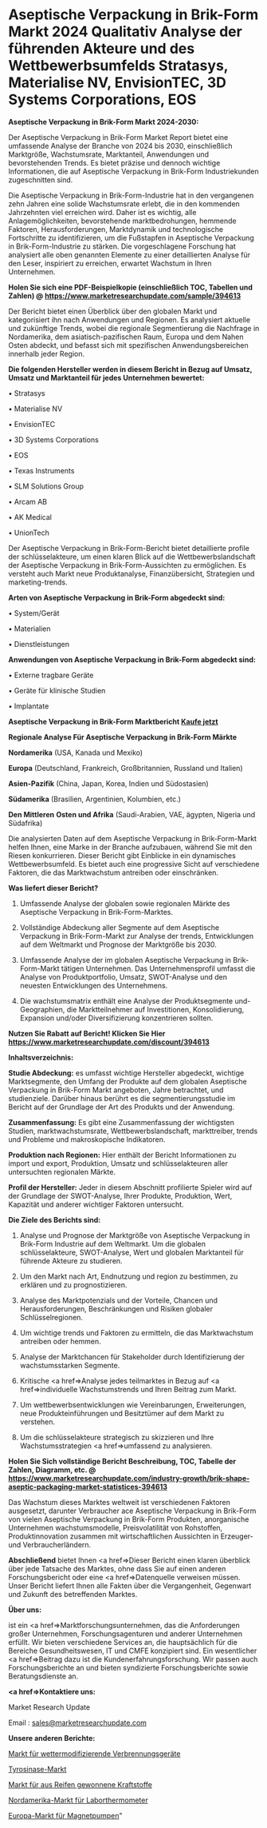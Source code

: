 # Aseptische Verpackung in Brik-Form Markt 2024 Qualitativ Analyse der führenden Akteure und des Wettbewerbsumfelds Stratasys, Materialise NV, EnvisionTEC, 3D Systems Corporations, EOS

<strong>Aseptische Verpackung in Brik-Form Markt 2024-2030:</strong>

Der Aseptische Verpackung in Brik-Form Market Report bietet eine umfassende Analyse der Branche von 2024 bis 2030, einschließlich Marktgröße, Wachstumsrate, Marktanteil, Anwendungen und bevorstehenden Trends. Es bietet präzise und dennoch wichtige Informationen, die auf Aseptische Verpackung in Brik-Form Industriekunden zugeschnitten sind.

Die Aseptische Verpackung in Brik-Form-Industrie hat in den vergangenen zehn Jahren eine solide Wachstumsrate erlebt, die in den kommenden Jahrzehnten viel erreichen wird. Daher ist es wichtig, alle Anlagemöglichkeiten, bevorstehende marktbedrohungen, hemmende Faktoren, Herausforderungen, Marktdynamik und technologische Fortschritte zu identifizieren, um die Fußstapfen in Aseptische Verpackung in Brik-Form-Industrie zu stärken. Die vorgeschlagene Forschung hat analysiert alle oben genannten Elemente zu einer detaillierten Analyse für den Leser, inspiriert zu erreichen, erwartet Wachstum in Ihren Unternehmen.

<strong>Holen Sie sich eine PDF-Beispielkopie (einschließlich TOC, Tabellen und Zahlen) @
</strong><strong><a href=https://www.marketresearchupdate.com/sample/394613><strong>https://www.marketresearchupdate.com/sample/394613</u></font></a></strong></strong>

Der Bericht bietet einen Überblick über den globalen Markt und kategorisiert ihn nach Anwendungen und Regionen. Es analysiert aktuelle und zukünftige Trends, wobei die regionale Segmentierung die Nachfrage in Nordamerika, dem asiatisch-pazifischen Raum, Europa und dem Nahen Osten abdeckt, und befasst sich mit spezifischen Anwendungsbereichen innerhalb jeder Region.

<strong>Die folgenden Hersteller werden in diesem Bericht in Bezug auf Umsatz, Umsatz und Marktanteil für jedes Unternehmen bewertet:</strong>

• Stratasys

• Materialise NV

• EnvisionTEC

• 3D Systems Corporations

• EOS

• Texas Instruments

• SLM Solutions Group

• Arcam AB

• AK Medical

• UnionTech

Der Aseptische Verpackung in Brik-Form-Bericht bietet detaillierte profile der schlüsselakteure, um einen klaren Blick auf die Wettbewerbslandschaft der Aseptische Verpackung in Brik-Form-Aussichten zu ermöglichen. Es versteht auch Markt neue Produktanalyse, Finanzübersicht, Strategien und marketing-trends.

<strong>Arten von Aseptische Verpackung in Brik-Form abgedeckt sind:</strong>

• System/Gerät

• Materialien

• Dienstleistungen

<strong>Anwendungen von Aseptische Verpackung in Brik-Form abgedeckt sind:</strong>

• Externe tragbare Geräte

• Geräte für klinische Studien

• Implantate

<strong>Aseptische Verpackung in Brik-Form Marktbericht <a href=https://www.marketresearchupdate.com/buynow/394613>Kaufe jetzt</a></strong>

<strong>Regionale Analyse Für Aseptische Verpackung in Brik-Form Märkte</strong>

<strong>Nordamerika</strong> (USA, Kanada und Mexiko)

<strong>Europa</strong> (Deutschland, Frankreich, Großbritannien, Russland und Italien)

<strong>Asien-Pazifik</strong> (China, Japan, Korea, Indien und Südostasien)

<strong>Südamerika</strong> (Brasilien, Argentinien, Kolumbien, etc.)

<strong>Den Mittleren</strong> <strong>Osten und Afrika</strong> (Saudi-Arabien, VAE, ägypten, Nigeria und Südafrika)

Die analysierten Daten auf dem Aseptische Verpackung in Brik-Form-Markt helfen Ihnen, eine Marke in der Branche aufzubauen, während Sie mit den Riesen konkurrieren. Dieser Bericht gibt Einblicke in ein dynamisches Wettbewerbsumfeld. Es bietet auch eine progressive Sicht auf verschiedene Faktoren, die das Marktwachstum antreiben oder einschränken.

<strong>Was liefert dieser Bericht?</strong>

1. Umfassende Analyse der globalen sowie regionalen Märkte des Aseptische Verpackung in Brik-Form-Marktes.

2. Vollständige Abdeckung aller Segmente auf dem Aseptische Verpackung in Brik-Form-Markt zur Analyse der trends, Entwicklungen auf dem Weltmarkt und Prognose der Marktgröße bis 2030.

3. Umfassende Analyse der im globalen Aseptische Verpackung in Brik-Form-Markt tätigen Unternehmen. Das Unternehmensprofil umfasst die Analyse von Produktportfolio, Umsatz, SWOT-Analyse und den neuesten Entwicklungen des Unternehmens.

4. Die wachstumsmatrix enthält eine Analyse der Produktsegmente und-Geographien, die Marktteilnehmer auf Investitionen, Konsolidierung, Expansion und/oder Diversifizierung konzentrieren sollten.

<strong>Nutzen Sie Rabatt auf Bericht! Klicken Sie Hier
</strong><strong><a href=https://www.marketresearchupdate.com/discount/394613>https://www.marketresearchupdate.com/discount/394613</b></u></font></strong></a>

<strong>Inhaltsverzeichnis:</strong>

<strong>Studie Abdeckung:</strong> es umfasst wichtige Hersteller abgedeckt, wichtige Marktsegmente, den Umfang der Produkte auf dem globalen Aseptische Verpackung in Brik-Form Markt angeboten, Jahre betrachtet, und studienziele. Darüber hinaus berührt es die segmentierungsstudie im Bericht auf der Grundlage der Art des Produkts und der Anwendung.

<strong>Zusammenfassung:</strong> Es gibt eine Zusammenfassung der wichtigsten Studien, marktwachstumsrate, Wettbewerbslandschaft, markttreiber, trends und Probleme und makroskopische Indikatoren.

<strong>Produktion nach Regionen:</strong> Hier enthält der Bericht Informationen zu import und export, Produktion, Umsatz und schlüsselakteuren aller untersuchten regionalen Märkte.

<strong>Profil der Hersteller:</strong> Jeder in diesem Abschnitt profilierte Spieler wird auf der Grundlage der SWOT-Analyse, Ihrer Produkte, Produktion, Wert, Kapazität und anderer wichtiger Faktoren untersucht.

<strong>Die Ziele des Berichts sind:</strong>

1) Analyse und Prognose der Marktgröße von Aseptische Verpackung in Brik-Form Industrie auf dem Weltmarkt.
Um die globalen schlüsselakteure, SWOT-Analyse, Wert und globalen Marktanteil für führende Akteure zu studieren.

2) Um den Markt nach Art, Endnutzung und region zu bestimmen, zu erklären und zu prognostizieren.

3) Analyse des Marktpotenzials und der Vorteile, Chancen und Herausforderungen, Beschränkungen und Risiken globaler Schlüsselregionen.

4) Um wichtige trends und Faktoren zu ermitteln, die das Marktwachstum antreiben oder hemmen.

5) Analyse der Marktchancen für Stakeholder durch Identifizierung der wachstumsstarken Segmente.

6) Kritische <a href=>Analyse</a> jedes teilmarktes in Bezug auf <a href=>individuelle</a> Wachstumstrends und Ihren Beitrag zum Markt.

7) Um wettbewerbsentwicklungen wie Vereinbarungen, Erweiterungen, neue Produkteinführungen und Besitztümer auf dem Markt zu verstehen.

8) Um die schlüsselakteure strategisch zu skizzieren und Ihre Wachstumsstrategien <a href=>umfassend</a> zu analysieren.

<strong>Holen Sie Sich vollständige Bericht Beschreibung, TOC, Tabelle der Zahlen, Diagramm, etc. @ </strong><strong><a href=https://www.marketresearchupdate.com/industry-growth/brik-shape-aseptic-packaging-market-statistices-394613>https://www.marketresearchupdate.com/industry-growth/brik-shape-aseptic-packaging-market-statistices-394613</a></font></strong>

Das Wachstum dieses Marktes weltweit ist verschiedenen Faktoren ausgesetzt, darunter Verbraucher ace Aseptische Verpackung in Brik-Form von vielen Aseptische Verpackung in Brik-Form Produkten, anorganische Unternehmen wachstumsmodelle, Preisvolatilität von Rohstoffen, Produktinnovation zusammen mit wirtschaftlichen Aussichten in Erzeuger-und Verbraucherländern.

<strong>Abschließend</strong> bietet Ihnen <a href=>Dieser</a> Bericht einen klaren überblick über jede Tatsache des Marktes, ohne dass Sie auf einen anderen Forschungsbericht oder eine <a href=>Datenquelle</a> verweisen müssen. Unser Bericht liefert Ihnen alle Fakten über die Vergangenheit, Gegenwart und Zukunft des betreffenden Marktes.

<strong>Über uns:</strong>

 ist ein <a href=>Marktfors</a>chungsunternehmen, das die Anforderungen großer Unternehmen, Forschungsagenturen und anderer Unternehmen erfüllt. Wir bieten verschiedene Services an, die hauptsächlich für die Bereiche Gesundheitswesen, IT und CMFE konzipiert sind. Ein wesentlicher <a href=>Beitrag</a> dazu ist die Kundenerfahrungsforschung. Wir passen auch Forschungsberichte an und bieten syndizierte Forschungsberichte sowie Beratungsdienste an.

<strong><a href=>Kontaktiere uns:</a></strong>

Market Research Update

Email : sales@marketresearchupdate.com

<strong>Unsere anderen Berichte:</strong>

<a href=https://www.linkedin.com/pulse/weather-modification-combustion-equipment-market>Markt für wettermodifizierende Verbrennungsgeräte</a>

<a href=https://www.linkedin.com/pulse/tyrosinase-market-trends-2023-key-takeaways-from-our-latest>Tyrosinase-Markt</a>

<a href=https://www.linkedin.com/pulse/tire-derived-fuel-market-size-share-outlook-growth-prospects>Markt für aus Reifen gewonnene Kraftstoffe</a>

<a href=https://www.linkedin.com/pulse/north-america-laboratory-thermometers-market>Nordamerika-Markt für Laborthermometer</a>

<a href=https://www.linkedin.com/pulse/europe-magnetic-pump-market-2023-top-key-players-types>Europa-Markt für Magnetpumpen</a>"
